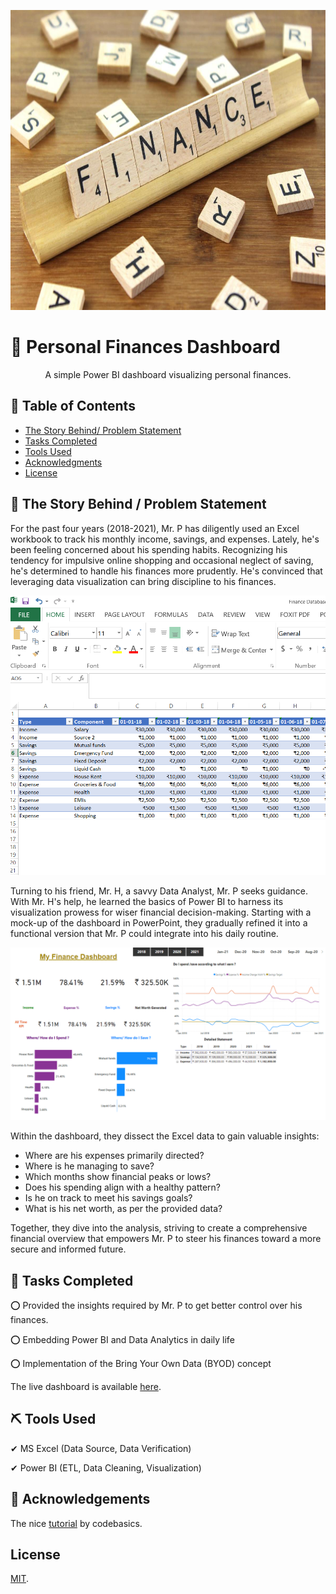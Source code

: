 <!-- Comment : Project Banner -->
<p align="center">
  <a href="" rel="noopener">
 <img width=720px height=480px src="/Images/finance_banner.jpg" alt="Project banner"></a>
</p>

<!-- ---------------------------------------------------------------- -->


<!-- Comment : Project Description-->

# 📣 Personal Finances Dashboard  

<p align="center"> A simple Power BI dashboard visualizing personal finances. 
    <br> 
</p>

<!-- 📣 Power BI Project-01 : Personal Finances Dashboard -->

## 📝 Table of Contents
+ [The Story Behind/ Problem Statement](#a_0_TSB)
+ [Tasks Completed](#a_1_TC) 
+ [Tools Used](#a_2_built_using)
+ [Acknowledgments](#a_3_acknowledgements)
+ [License](#a_4_license) 

## 📝 The Story Behind / Problem Statement  <a name = "a_0_TSB"></a>

<p align="justified"> For the past four years (2018-2021), Mr. P has diligently used an Excel workbook to track his monthly income, savings, and expenses. Lately, he's been feeling concerned about his spending habits. Recognizing his tendency for impulsive online shopping and occasional neglect of saving, he's determined to handle his finances more prudently. He's convinced that leveraging data visualization can bring discipline to his finances.
</p>

![Add Image](/Images/Excel_Workbook.PNG) 

<p align="justified"> Turning to his friend, Mr. H, a savvy Data Analyst, Mr. P seeks guidance. With Mr. H's help, he learned the basics of Power BI to harness its visualization prowess for wiser financial decision-making. Starting with a mock-up of the dashboard in PowerPoint, they gradually refined it into a functional version that Mr. P could integrate into his daily routine.
</p>

![Add Image](/Images/PBI_Per_Fin_db.PNG) 

Within the dashboard, they dissect the Excel data to gain valuable insights:

- Where are his expenses primarily directed?
- Where is he managing to save?
- Which months show financial peaks or lows?
- Does his spending align with a healthy pattern?
- Is he on track to meet his savings goals?
- What is his net worth, as per the provided data?

Together, they dive into the analysis, striving to create a comprehensive financial overview that empowers Mr. P to steer his finances toward a more secure and informed future.



## 📌 Tasks Completed  <a name = "a_1_TC"></a>

⭕ Provided the insights required by Mr. P to get better control over his finances. 

⭕ Embedding Power BI and Data Analytics in daily life 

⭕ Implementation of the Bring Your Own Data (BYOD) concept

The live dashboard is available [here](https://www.novypro.com/project/personal-finance-dashboard-power-bi).


## ⛏️ Tools Used <a name = "a_2_built_using"></a>

✔ MS Excel (Data Source, Data Verification)

✔ Power BI (ETL, Data Cleaning, Visualization)

## 🎉 Acknowledgements <a name = "a_3_acknowledgements"></a>

The nice [tutorial](https://www.youtube.com/watch?v=pqSoCa2NGj4&list=PLeo1K3hjS3uszG7FiD6_VaCDuozDt012k) by codebasics.

## License <a name = "a_4_license"></a> 

[MIT](https://choosealicense.com/licenses/mit/).

